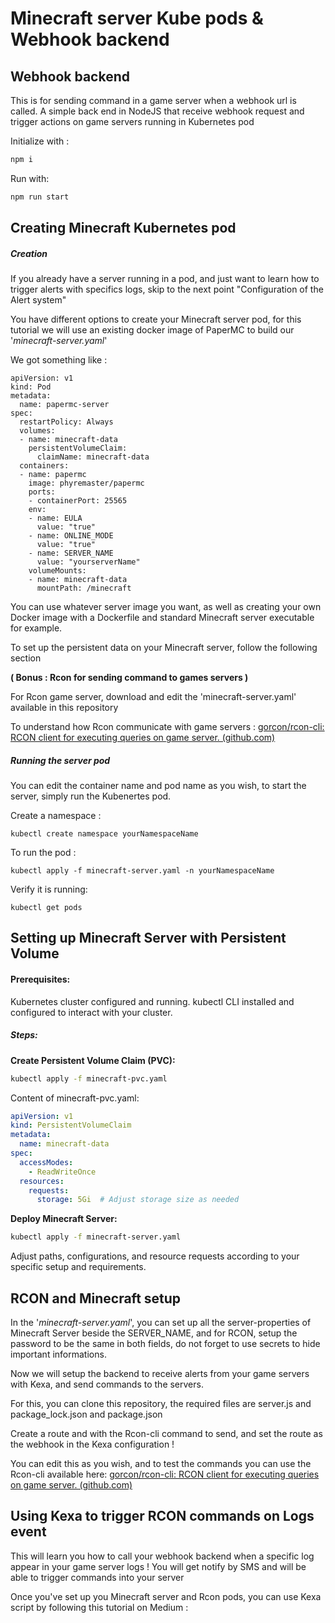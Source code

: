 # Minecraft server Kube pods & Webhook backend

## Webhook backend

This is for sending command in a game server when a webhook url is called.
A simple back end in NodeJS that receive webhook request and trigger actions on game servers running in Kubernetes pod

Initialize with :

```bash
npm i
```

Run with:

```bash
npm run start
```

## Creating Minecraft Kubernetes pod

##### Creation

If you already have a server running in a pod, and just want to learn how to trigger alerts with specifics logs, skip to the next point "Configuration of the Alert system"

You have different options to create your Minecraft server pod, for this tutorial we will use an existing docker image of PaperMC to build our '*minecraft-server.yaml*'

We got something like :

```
apiVersion: v1
kind: Pod
metadata:
  name: papermc-server
spec:
  restartPolicy: Always
  volumes:
  - name: minecraft-data
    persistentVolumeClaim:
      claimName: minecraft-data
  containers:
  - name: papermc
    image: phyremaster/papermc
    ports:
    - containerPort: 25565
    env:
    - name: EULA
      value: "true"
    - name: ONLINE_MODE
      value: "true"
    - name: SERVER_NAME
      value: "yourserverName"
    volumeMounts:
    - name: minecraft-data
      mountPath: /minecraft
```

You can use whatever server image you want, as well as creating your own Docker image with a Dockerfile and standard Minecraft server executable for example.

To set up the persistent data on your Minecraft server, follow the following section

**( Bonus : Rcon for sending command to games servers )** 

For Rcon game server, download and edit the 'minecraft-server.yaml' available in this repository

To understand how Rcon communicate with game servers :
[gorcon/rcon-cli: RCON client for executing queries on game server. (github.com)](https://github.com/gorcon/rcon-cli)


##### Running the server pod

You can edit the container name and pod name as you wish, to start the server, simply run the Kubenertes pod.

Create a namespace :
```
kubectl create namespace yourNamespaceName
```

To run the pod :
```
kubectl apply -f minecraft-server.yaml -n yourNamespaceName
```

Verify it is running:
```
kubectl get pods
```


## Setting up Minecraft Server with Persistent Volume

#### Prerequisites:

Kubernetes cluster configured and running.
kubectl CLI installed and configured to interact with your cluster.

##### Steps:

**Create Persistent Volume Claim (PVC):**

```bash
kubectl apply -f minecraft-pvc.yaml
```

Content of minecraft-pvc.yaml:

```yaml
apiVersion: v1
kind: PersistentVolumeClaim
metadata:
  name: minecraft-data
spec:
  accessModes:
    - ReadWriteOnce
  resources:
    requests:
      storage: 5Gi  # Adjust storage size as needed
```

**Deploy Minecraft Server:**

```bash
kubectl apply -f minecraft-server.yaml
```

Adjust paths, configurations, and resource requests according to your specific setup and requirements.



## RCON and Minecraft setup

In the '*minecraft-server.yaml*', you can set up all the server-properties of Minecraft Server beside the SERVER_NAME,
and for RCON, setup the password to be the same in both fields, do not forget to use secrets to hide important informations.

Now we will setup the backend to receive alerts from your game servers with Kexa, and send commands to the servers.

For this, you can clone this repository, the required files are server.js and package_lock.json and package.json

Create a route and with the Rcon-cli command to send, and set the route as the webhook in the Kexa configuration !

You can edit this as you wish, and to test the commands you can use the Rcon-cli available here: [gorcon/rcon-cli: RCON client for executing queries on game server. (github.com)](https://github.com/gorcon/rcon-cli)



## Using Kexa to trigger RCON commands on Logs event

This will learn you how to call your webhook backend when a specific log appear in your game server logs !
You will get notify by SMS and will be able to trigger commands into your server



Once you've set up you Minecraft server and Rcon pods, you can use Kexa script
by following this tutorial on Medium :

